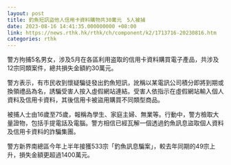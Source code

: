 ```yaml
---
layout: post
title: 釣魚短訊盜他人信用卡資料購物共30萬元　5人被捕　
date: 2023-08-16 14:41:35.000000000 +08:00
link: https://news.rthk.hk/rthk/ch/component/k2/1713716-20230816.htm
categories: rthk
---
```


警方拘捕5名男女，涉及5月在各區利用盗取的信用卡資料購買電子產品，共涉及12宗同類案件，總共損失金額約30萬元。

警方表示，有市民收到懷疑騙徒發出釣魚短訊，訛稱以某電訊公司積分即將到期或換領禮品為名，誘騙受害人按入虛假網站連結。受害人依指示在虛假網站輸入個人資料及信用卡資料，其後信用卡被盜用購買不同類型商品。

被捕人士由16歲至75歲，報稱為學生、家庭主婦、無業等。行動中，警方檢取大量證物，包括手提電話及電腦。警方相信已經瓦解一個透過釣魚訊息盜取個人資料及信用卡資料的詐騙集團。

警方新界南總區今年上半年接獲533宗「釣魚訊息騙案」，較去年同期的49宗上升，損失金額更超過1400萬元。
